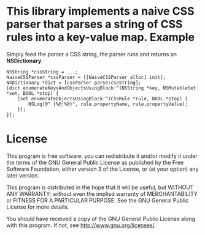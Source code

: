 This library implements a naive CSS parser that parses a string of CSS rules into a key-value map.
Example
======
Simply feed the parser a CSS string, the parser runs and returns an **NSDictionary**.

    NSString *cssString = ...;
    NaiveCSSParser *cssParser = [[NaiveCSSParser alloc] init];
    NSDictionary *dict = [cssParser parse:cssString];
    [dict enumerateKeysAndObjectsUsingBlock:^(NSString *key, NSMutableSet *set, BOOL *stop) {
        [set enumerateObjectsUsingBlock:^(CSSRule *rule, BOOL *stop) {
            NSLog(@" {%@:%@}", rule.propertyName, rule.propertyValue);
        }]; 
    }]; 

License
=======
This program is free software: you can redistribute it and/or modify
it under the terms of the GNU General Public License as published by
the Free Software Foundation, either version 3 of the License, or
(at your option) any later version.

This program is distributed in the hope that it will be useful,
but WITHOUT ANY WARRANTY; without even the implied warranty of
MERCHANTABILITY or FITNESS FOR A PARTICULAR PURPOSE.  See the
GNU General Public License for more details.

You should have received a copy of the GNU General Public License
along with this program.  If not, see <http://www.gnu.org/licenses/>. 
